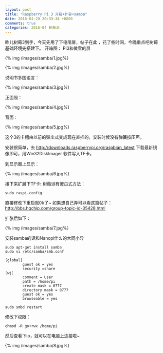 ```yaml
---
layout: post
title: "Raspberry Pi 3 开箱+扩容+samba"
date: 2016-04-20 20:33:34 +0800
comments: true
categories: 2016-04 树莓派
---
```

昨儿树莓3到手，今天先用了下电阻屏，帖子在此 ，花了些时间，今晚重点吧树莓基础环境先搭建下。<!--more-->
开箱图：
Pi3和微雪的屏

{% img /images/samba/1.jpg%} 

{% img /images/samba/2.jpg%} 

说明书多国语言：

{% img /images/samba/3.jpg%} 

正面照：

{% img /images/samba/4.jpg%} 

背面：

{% img /images/samba/5.jpg%} 

这个3的卡槽由以前的弹出式变成现在直插的，安装时候没有弹簧按压声。


安装很简单，去 http://downloads.raspberrypi.org/raspbian_latest 下载最新镜像即可，用Win32DiskImager 软件写入TF卡。

到显示器上显示：

{% img /images/samba/6.jpg%} 

接下来扩展下TF卡:
树莓派有傻瓜式方法：
```
sudo raspi-config
```

直接修改下重启就0k了~
如果想自己弄可以看这篇帖子：
http://bbs.hqchip.com/group-topic-id-35428.html

扩张后如下：

{% img /images/samba/7.jpg%} 

安装samba的话和Nanopi什么的大同小异


```
sudo apt-get install samba
sudo vi /etc/samba/smb.conf

[global]
        guest ok = yes
        security =share
[wj]
        comment = User
        path = /home/pi
        create mask = 0777
        directory mask = 0777
        guest ok = yes
        browseable = yes

sudo smbd restart
```
修改下权限：
```
chmod -R go+rwx /home/pi
```
然后查看下ip，就可以在电脑上连接啦~

{% img /images/samba/8.jpg%} 